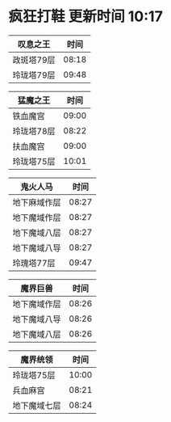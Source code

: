 # 疯狂打鞋 更新时间 10:17

| 叹息之王   | 时间    |
|--------|-------|
| 政斑塔79层 | 08:18 |
| 玲珑塔79层 | 09:48 |

| 猛魔之王   | 时间    |
|--------|-------|
| 铁血魔宫 | 09:00 |
| 玲珑塔78层 | 08:22 |
| 扶血魔宫 | 09:00 |
| 玲珑塔75层 | 10:01 |

| 鬼火人马   | 时间    |
|--------|-------|
| 地下麻域作层 | 08:27 |
| 地下魔域作层 | 08:27 |
| 地下魔域八层 | 08:27 |
| 地下魔域八导 | 08:27 |
| 玲瑰塔77层 | 09:47 |

| 魔界巨兽   | 时间    |
|--------|-------|
| 地下魔域作层 | 08:26 |
| 地下魔域八导 | 08:26 |
| 地下魔域八层 | 08:26 |

| 魔界统领   | 时间    |
|--------|-------|
| 玲珑塔75层 | 10:00 |
| 兵血麻宫 | 08:21 |
| 地下魔域七层 | 08:24 |